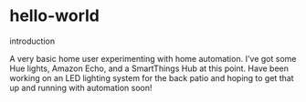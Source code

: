 # hello-world
introduction

A very basic home user experimenting with home automation.  I've got some Hue lights, Amazon Echo, and a SmartThings Hub at this point.  Have been working on an LED lighting system for the back patio and hoping to get that up and running with automation soon!
